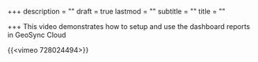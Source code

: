+++
description = ""
draft = true
lastmod = ""
subtitle = ""
title = ""

+++
This video demonstrates how to setup and use the dashboard reports in GeoSync Cloud

{{<vimeo 728024494>}}